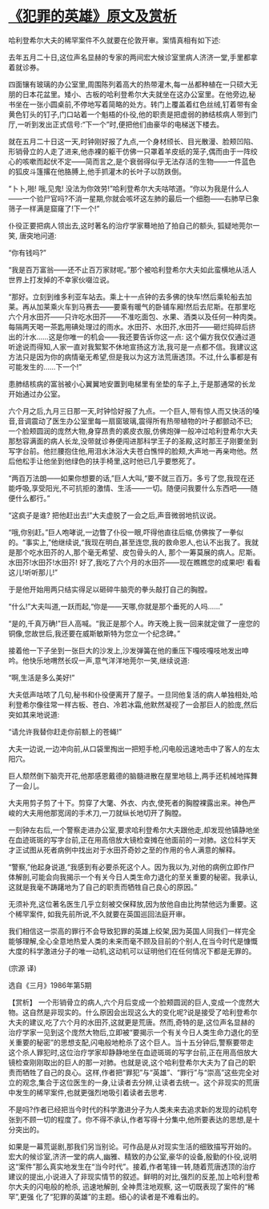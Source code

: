 # [《犯罪的英雄》原文及赏析](https://www.vrrw.net/wx/15540.html)

哈利登希尔大夫的稀罕案件不久就要在伦敦开审。案情真相有如下述:

去年五月二十日,这位声名显赫的专家的两间宏大候诊室里病人济济一堂,手里都拿着就诊券。

四面镶有玻璃的办公室里,周围陈列着高大的热带灌木,每一丛都种植在一只硕大无朋的日本花盆里。矮小、古板的哈利登希尔大夫就坐在这办公室里。在他旁边,秘书坐在一张小圆桌前,不停地写着简略的处方。转门上覆盖着红色丝绒,钉着带有金黄色钉头的钉子,门口站着一个魁梧的仆役,他的职责是把虚弱的肺结核病人带到门厅,一听到发出正式信号:“下一个”时,便把他们由豪华的电梯送下楼去。

就在五月二十日这一天,时钟刚好报了九点,一个身材颀长、目光散漫、脸颊凹陷、形销骨立的人走了进来,他赤裸的躯干仿佛一只罩着羊皮纸的笼子,偶而由于一阵绞心的咳嗽而起伏不定——简而言之,是个衰弱得似乎无法存活的生物——一件蓝色的狐皮斗篷撂在他胳膊上,他手抓灌木的长叶子以防跌倒。

“卜卜,啪! 哦,见鬼! 没法为你效劳!”哈利登希尔大夫咕哝道。“你以为我是什么人——一个验尸官吗?不消一星期,你就会咳坏这左肺的最后一个细胞——右肺早已象筛子一样满是窟窿了!下一个!”

仆役正要把病人领出去,这时著名的治疗学家蓦地拍了拍自己的额头, 狐疑地莞尔一笑, 唐突地问道:

“你有钱吗?”

“我是百万富翁——还不止百万家财呢。”那个被哈利登希尔大夫如此蛮横地从活人世界上打发掉的不幸家伙啜泣说。

“那好。立刻到维多利亚车站去。乘上十一点钟的去多佛的快车!然后乘轮船去加莱。再从加莱乘火车到马赛去——要乘有暖气的卧铺车厢!然后去尼斯。在那里吃六个月水田芥——只许吃水田芥——不准吃面包、水果、酒类以及任何一种肉类。每隔两天喝一茶匙用碘处理过的雨水。水田芥、水田芥,水田芥——砸烂捣碎后挤出的汁水……这是你唯一的机会——我还要告诉你这一点: 这个偏方我仅仅通过道听途说而得知,人家一直对我絮絮不休地宣扬这方法,我可是一点都不信。我建议这方法只是因为你的病情毫无希望,但是我以为这方法荒唐透顶。不过,什么事都是有可能发生的……下一个!”

患肺结核病的富翁被小心翼翼地安置到电梯里有坐垫的车子上,于是那通常的长龙开始通过办公室。

六个月之后,九月三日那一天,时钟恰好报了九点。一个巨人,带有惊人而又快活的嗓音,音调震动了医生办公室里每一扇窗玻璃,震得所有热带植物的叶子都颤动不已; 一个脸颊圆润的庞然大物,身穿昂贵的裘皮衣服,仿佛炮弹一般冲过哈利登希尔大夫那愁容满面的病人长龙,没带就诊券便闯进那科学王子的圣殿,这时那王子刚要坐到写字台前。他拦腰抱住他,用泪水沐浴大夫苍白憔悴的脸颊,大声地一再亲吻他。然后他松手让他坐到他绿色的扶手椅里,这时他已几乎要憋死了。

“两百万法朗——如果你想要的话,”巨人大叫,“要不就三百万。多亏了您,我现在还能呼吸,享受阳光,不可抗拒的激情、生活——一切。随便问我要什么东西吧——随便什么都行。”

“这疯子是谁? 把他赶出去!”大夫虚脱了一会之后,声音微弱地抗议说。

“哦,你别赶。”巨人咆哮说,一边瞥了仆役一眼,吓得他直往后缩,仿佛挨了一拳似的。“事实上,”他继续说,“我现在明白,甚至连您,我的救命恩人,也认不出我了。我就是那个吃水田芥的人,那个毫无希望、皮包骨头的人, 那个一筹莫展的病人。尼斯。 水田芥!水田芥!水田芥! 好了,我吃了六个月的水田芥——现在瞧瞧您的成果吧! 看看这儿!听听那儿!”

于是他开始用两只结实得足以砸碎牛脑壳的拳头敲打自己的胸膛。

“什么!”大夫叫道,一跃而起,“你是——天哪,你就是那个垂死的人吗……”

“是的,千真万确!”巨人高喊。“我正是那个人。昨天晚上我一回来就定做了一座您的铜像,您故世后,我还要在威斯敏斯特为您立一个纪念碑。”

接着他一下子坐到一张巨大的沙发上,沙发弹簧在他的重压下嘎吱嘎吱地发出呻吟。他快乐地喟然长叹一声,意气洋洋地莞尔一笑,继续说道:

“啊,生活是多么美好!”

大夫低声咕哝了几句,秘书和仆役便离开了屋子。一旦同他复活的病人单独相处,哈利登希尔像往常一样古板、苍白、冷若冰霜,他默然凝视了一会那巨人的脸庞,然后突如其来地说道:

“请允许我替你赶走你前额上的苍蝇!”

大夫一边说,一边冲向前,从口袋里掏出一把短手枪,闪电般迅速地击中了客人的左太阳穴。

巨人颓然倒下脑壳开花,他那感恩戴德的脑髓进散在屋里地毯上,两手还机械地挥舞了一会儿。

大夫用剪子剪了十下。剪穿了大氅、外衣、内衣,使死者的胸膛裸露出来。神色严峻的大夫用他那宽阔的手术刀,一刀就纵长地切开了胸膛。

一刻钟左右后,一个警察走进办公室,要求哈利登希尔大夫跟他走,却发现他镇静地坐在血迹斑斑的写字台前,正在用高倍放大镜检查摊在他面前的一对肺。这位科学天才正试图从死者病例中找出对于水田芥奇妙之至的作用的令人满意的解释。

“警察,”他起身说道,“我感到有必要杀死这个人。因为我以为,对他的病例立即作尸体解剖,可能会向我揭示一个有关今日人类生命力退化的至关重要的秘密。我承认,这就是我毫不踌躇地为了自己的职责而牺牲自己良心的原因。”

无须补充,这位著名医生几乎立刻被交保释放,因为放他自由比拘禁他远为重要。这个稀罕案件, 如我先前所说,不久就要在英国巡回法庭开审。

我们相信这一崇高的罪行不会导致犯罪的英雄上绞架,因为英国人同我们一样完全能够理解,全心全意地热爱人类的未来而毫不顾及目前的个别人,在当今时代是慷慨大度的科学激进分子的唯一动机,这动机可以证明他们在任何情况下都是无罪的。

(宗源 译)

选自《三月》1986年第5期



【赏析】 一个形销骨立的病人,六个月后变成一个脸颊圆润的巨人,变成一个庞然大物。这自然是非现实的。什么原因会出现这么大的变化呢?说是接受了哈利登希尔大夫的建议,吃了六个月的水田芥,这就更是荒唐。然而,奇特的是,这位声名显赫的治疗学家一见到这个庞然大物后,立即被“要揭示一个有关今日人类生命力退化的至关重要的秘密”的思想支配,闪电般地枪杀了这个巨人。当十五分钟后,警察要带走这个杀人罪犯时,这位治疗学家却静静地坐在血迹斑斑的写字台前,正在用高倍放大镜检查刚刚取出的巨人的那一对肺。也就是说,这个哈利登希尔大夫为了自己的职责而牺牲了自己的良心。这样,作者把“罪犯”与“英雄”、“罪行”与“崇高”这些完全对立的观念,集合于这位医生的一身,让读者去分辨,让读者去统一。这个非现实的荒唐中发生的稀罕案件,也就更强烈地吸引着读者去思考.

不是吗?作者已经把当今时代的科学激进分子为人类未来去追求新的发现的动机夸张到不顾一切的程度了。你不得不承认,作者写得十分集中,他所要表达的思想,是十分突出的。

如果是一幕荒诞剧,那我们另当别论。可作品是从对现实生活的细致描写开始的。宏大的候诊室,济济一堂的病人,幽雅、精致的办公室,豪华的设备,殷勤的仆役,说明这“案件”那么真实地发生在“当今时代”。接着,作者笔锋一转,随着荒唐透顶的治疗建议的提出,小说进入了非现实情节的叙述。鲜明的对比,强烈的反差,加上哈利登希尔大夫的闪电般的枪杀, 迅速地解剖, 全神贯注地观察, 这一切既表现了案件的“稀罕”,更强 化了“犯罪的英雄”的主题。细心的读者是不难看出的。

